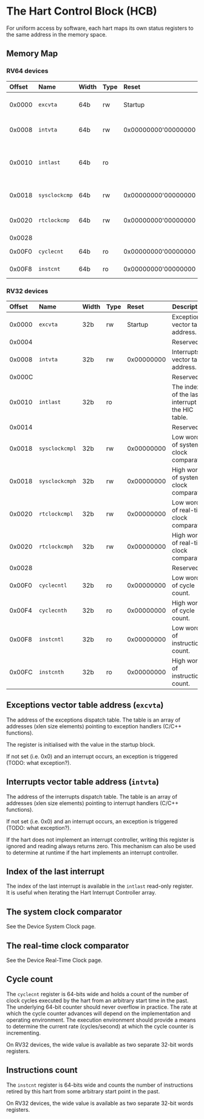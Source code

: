 # The Hart Control Block (HCB)

For uniform access by software, each hart maps its own status registers to the 
same address in the memory space.

## Memory Map

### RV64 devices

| Offset | Name | Width | Type | Reset | Description | 
|:-------|:-----|:------|:-----|:------|-------------|
| 0x0000 | `excvta` | 64b | rw | Startup | Exceptions vector table address.  |
| 0x0008 | `intvta` | 64b | rw | 0x00000000'00000000 | Interrupts vector table address.  |
| 0x0010 | `intlast` | 64b | ro | | The index of the last interrupt in the HIC table.  |
| 0x0018 | `sysclockcmp` | 64b | rw | 0x00000000'00000000 | System clock comparator. |
| 0x0020 | `rtclockcmp` | 64b | rw | 0x00000000'00000000 | Real-time clock comparator. |
| 0x0028 | | | | | Reserved.  |
| 0x00F0 | `cyclecnt` | 64b | ro | 0x00000000'00000000 | Cycle count. |
| 0x00F8 | `instcnt` | 64b | ro | 0x00000000'00000000 | Instructions count. |

### RV32 devices

| Offset | Name | Width | Type | Reset | Description | 
|:-------|:-----|:------|:-----|:------|-------------|
| 0x0000 | `excvta` | 32b | rw | Startup | Exceptions vector table address.  |
| 0x0004 | | | | | Reserved.  |
| 0x0008 | `intvta` | 32b | rw | 0x00000000 | Interrupts vector table address.  |
| 0x000C | | | | | Reserved.  |
| 0x0010 | `intlast` | 32b | ro | | The index of the last interrupt in the HIC table.  |
| 0x0014 | | | | | Reserved.  |
| 0x0018 | `sysclockcmpl` | 32b | rw | 0x00000000 | Low word of system clock comparator. |
| 0x0018 | `sysclockcmph` | 32b | rw | 0x00000000 | High word of system clock comparator. |
| 0x0020 | `rtclockcmpl` | 32b | rw | 0x00000000 | Low word of real-time clock comparator. |
| 0x0020 | `rtclockcmph` | 32b | rw | 0x00000000 | High word of real-time clock comparator. |
| 0x0028 | | | | | Reserved.  |
| 0x00F0 | `cyclecntl` | 32b | ro | 0x00000000 | Low word of cycle count. |
| 0x00F4 | `cyclecnth` | 32b | ro | 0x00000000 | High word of cycle count. |
| 0x00F8 | `instcntl` | 32b | ro | 0x00000000 | Low word of instructions count. |
| 0x00FC | `instcnth` | 32b | ro | 0x00000000 | High word of instructions count. |

## Exceptions vector table address (`excvta`)

The address of the exceptions dispatch table. The table is an array of addresses 
(xlen size elements) pointing to exception handlers (C/C++ functions).

The register is initialised with the value in the startup block.

If not set (i.e. 0x0) and an interrupt occurs, an exception is 
triggered (TODO: what exception?).

## Interrupts vector table address (`intvta`)

The address of the interrupts dispatch table. The table is an array of addresses 
(xlen size elements) pointing to interrupt handlers (C/C++ functions).

If not set (i.e. 0x0) and an interrupt occurs, an exception is 
triggered (TODO: what exception?).

If the hart does not implement an interrupt controller, writing this register 
is ignored and reading always returns zero. This mechanism can also be used 
to determine at runtime if the hart implements an interrupt controller.

## Index of the last interrupt

The index of the last interrupt is available in the `intlast` read-only register. 
It is useful when iterating the Hart Interrupt Controller array.

## The system clock comparator

See the Device System Clock page.

## The real-time clock comparator

See the Device Real-Time Clock page.

## Cycle count

The `cyclecnt` register is 64-bits wide and holds a count of the number of clock cycles executed by the hart from an arbitrary start time in the past. The underlying 64-bit counter should never overflow in practice. The rate at which the cycle counter advances will depend on the implementation and operating environment. The execution environment should provide a means to determine the current rate (cycles/second) at which the cycle counter is incrementing.

On RV32 devices, the wide value is available as two separate 32-bit words registers.

## Instructions count

The `instcnt` register is 64-bits wide and counts the number of instructions retired by this hart from some arbitrary start point in the past.

On RV32 devices, the wide value is available as two separate 32-bit words registers.

